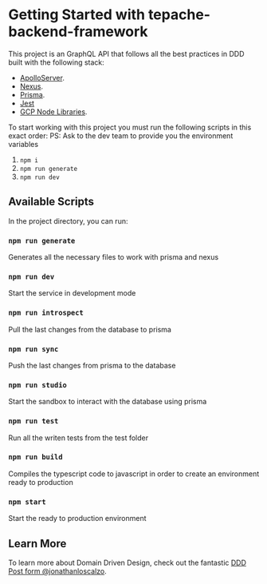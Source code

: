 # Getting Started with tepache-backend-framework

This project is an GraphQL API that follows all the best practices in DDD built with the following stack:
* [ApolloServer](https://www.apollographql.com/docs/apollo-server/).
* [Nexus](https://nexusjs.org/).
* [Prisma](https://www.prisma.io/).
* [Jest](https://jestjs.io/)
* [GCP Node Libraries](https://cloud.google.com/nodejs/docs/reference).

To start working with this project you must run the following scripts in this exact order:
PS: Ask to the dev team to provide you the environment variables
1. `npm i`
2. `npm run generate`
3. `npm run dev`

## Available Scripts

In the project directory, you can run:

### `npm run generate`

Generates all the necessary files to work with prisma and nexus

### `npm run dev`

Start the service in development mode

### `npm run introspect`

Pull the last changes from the database to prisma

### `npm run sync`

Push the last changes from prisma to the database

### `npm run studio`

Start the sandbox to interact with the database using prisma

### `npm run test`

Run all the writen tests from the test folder

### `npm run build`

Compiles the typescript code to javascript in order to create an environment ready to production

### `npm start`

Start the ready to production environment

## Learn More

To learn more about Domain Driven Design, check out the fantastic [DDD Post form @jonathanloscalzo](https://medium.com/@jonathanloscalzo/domain-driven-design-principios-beneficios-y-elementos-primera-parte-aad90f30aa35).
